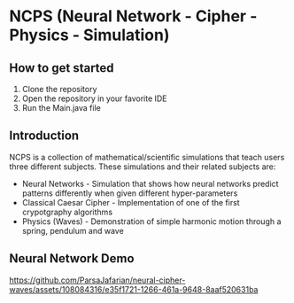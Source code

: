 # NCPS (Neural Network - Cipher - Physics - Simulation)

## How to get started
1. Clone the repository
2. Open the repository in your favorite IDE
3. Run the Main.java file

## Introduction
NCPS is a collection of mathematical/scientific simulations that teach users three different subjects. These simulations and their related subjects are:
* Neural Networks - Simulation that shows how neural networks predict patterns differently when given different hyper-parameters
* Classical Caesar Cipher - Implementation of one of the first crypotgraphy algorithms
* Physics (Waves) - Demonstration of simple harmonic motion through a spring, pendulum and wave

## Neural Network Demo
https://github.com/ParsaJafarian/neural-cipher-waves/assets/108084316/e35f1721-1266-461a-9648-8aaf520631ba
